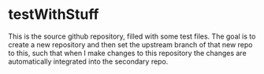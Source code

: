 # testWithStuff
This is the source github repository, filled with some test files. The goal is to create a new repository and then set the upstream branch of that new repo to this, such that when I make changes to this repository the changes are automatically integrated into the secondary repo.

